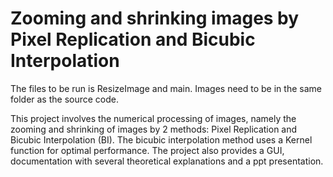 # Zooming and shrinking images by Pixel Replication and Bicubic Interpolation

The files to be run is ResizeImage and main.
Images need to be in the same folder as the source code.

This project involves the numerical processing of images, namely the zooming and shrinking of images by 2 methods: Pixel Replication and Bicubic Interpolation (BI).
The bicubic interpolation method uses a Kernel function for optimal performance.
The project also provides a GUI, documentation with several theoretical explanations and a ppt presentation.
